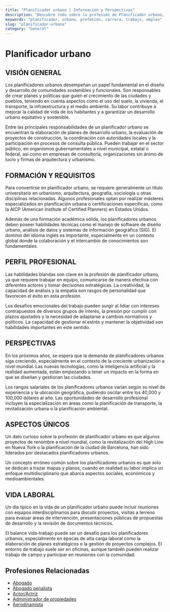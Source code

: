 ```yaml
---
title: "Planificador urbano | Información y Perspectivas"
description: "Descubre todo sobre la profesión de Planificador urbano, incluyendo responsabilidades, requisitos y oportunidades."
keywords: "planificador, urbano, profesión, carrera, trabajo, empleo"
slug: "planificador-urbano"
category: "General"
---
```


# Planificador urbano

## VISIÓN GENERAL

Los planificadores urbanos desempeñan un papel fundamental en el diseño y desarrollo de comunidades sostenibles y funcionales. Son responsables de crear planes y políticas que guíen el crecimiento de las ciudades y pueblos, teniendo en cuenta aspectos como el uso del suelo, la vivienda, el transporte, la infraestructura y el medio ambiente. Su labor contribuye a mejorar la calidad de vida de los habitantes y a garantizar un desarrollo urbano equitativo y sostenible.

Entre las principales responsabilidades de un planificador urbano se encuentran la elaboración de planes de desarrollo urbano, la evaluación de proyectos de construcción, la coordinación con autoridades locales y la participación en procesos de consulta pública. Pueden trabajar en el sector público, en organismos gubernamentales a nivel municipal, estatal o federal, así como en empresas de consultoría, organizaciones sin ánimo de lucro y firmas de arquitectura y urbanismo.

## FORMACIÓN Y REQUISITOS

Para convertirse en planificador urbano, se requiere generalmente un título universitario en urbanismo, arquitectura, geografía, sociología u otras disciplinas relacionadas. Algunos profesionales optan por realizar másteres especializados en planificación urbana o certificaciones específicas, como la AICP (American Institute of Certified Planners) en Estados Unidos.

Además de una formación académica sólida, los planificadores urbanos deben poseer habilidades técnicas como el manejo de software de diseño urbano, análisis de datos y sistemas de información geográfica (SIG). El dominio del idioma inglés es importante, especialmente en un contexto global donde la colaboración y el intercambio de conocimientos son fundamentales.

## PERFIL PROFESIONAL

Las habilidades blandas son clave en la profesión de planificador urbano, ya que requiere trabajar en equipo, comunicarse de manera efectiva con diferentes actores y tomar decisiones estratégicas. La creatividad, la capacidad de análisis y la empatía son rasgos de personalidad que favorecen el éxito en esta profesión.

Los desafíos emocionales del trabajo pueden surgir al lidiar con intereses contrapuestos de diversos grupos de interés, la presión por cumplir con plazos ajustados y la necesidad de adaptarse a cambios normativos y políticos. La capacidad de gestionar el estrés y mantener la objetividad son habilidades importantes en este sentido.

## PERSPECTIVAS

En los próximos años, se espera que la demanda de planificadores urbanos siga creciendo, especialmente en el contexto de la creciente urbanización a nivel mundial. Las nuevas tecnologías, como la inteligencia artificial y la realidad aumentada, están empezando a tener un impacto en la forma en que se diseñan y gestionan las ciudades.

Los rangos salariales de los planificadores urbanos varían según su nivel de experiencia y la ubicación geográfica, pudiendo oscilar entre los 40,000 y 100,000 dólares al año. Las oportunidades de desarrollo profesional incluyen la especialización en áreas como la planificación de transporte, la revitalización urbana o la planificación ambiental.

## ASPECTOS ÚNICOS

Un dato curioso sobre la profesión de planificador urbano es que algunos proyectos de renombre a nivel mundial, como la revitalización del High Line en Nueva York o la planificación de la ciudad de Barcelona, han sido liderados por destacados planificadores urbanos.

Un concepto erróneo común sobre los planificadores urbanos es que solo se dedican a trazar mapas y planos, cuando en realidad su labor implica un enfoque multidisciplinario que abarca aspectos sociales, económicos y medioambientales.

## VIDA LABORAL

Un día típico en la vida de un planificador urbano puede incluir reuniones con equipos interdisciplinarios para discutir proyectos, visitas a terreno para evaluar áreas de intervención, presentaciones públicas de propuestas de desarrollo y la revisión de documentos técnicos.

El balance vida-trabajo puede ser un desafío para los planificadores urbanos, especialmente en épocas de alta carga laboral como la elaboración de planes estratégicos o la gestión de proyectos complejos. El entorno de trabajo suele ser en oficinas, aunque también pueden realizar trabajo de campo y participar en reuniones con la comunidad.
## Profesiones Relacionadas

- [Abogado](/profesiones/abogado/)
- [Abogado penalista](/profesiones/abogado-penalista/)
- [Actor/Actriz](/profesiones/actor-actriz/)
- [Administrador de propiedades](/profesiones/administrador-de-propiedades/)
- [Aerodinamista](/profesiones/aerodinamista/)

